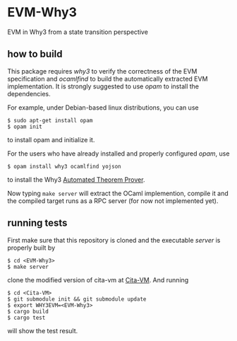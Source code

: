 # EVM-Why3

EVM in Why3 from a state transition perspective

## how to build

This package requires *why3* to verify the correctness of the EVM specification and *ocamlfind* to 
build the automatically extracted EVM implementation. It is strongly suggested to use *opam* to 
install the dependencies.

For example, under Debian-based linux distributions, you can use

```
$ sudo apt-get install opam
$ opam init
```
to install opam and initialize it.

For the users who have already installed and properly configured *opam*, use
```
$ opam install why3 ocamlfind yojson
```
to install the Why3 [Automated Theorem Prover](http://why3.lri.fr/).

Now typing `make server` will extract the OCaml implemention, compile it and the compiled target
runs as a RPC server (for now not implemented yet).

## running tests

First make sure that this repository is cloned and the executable *server* is properly built by

```
$ cd <EVM-Why3>
$ make server
```


clone the modified version of cita-vm at [Cita-VM](https://github.com/liyi-david/cita-vm). And running

```
$ cd <Cita-VM>
$ git submodule init && git submodule update
$ export WHY3EVM=<EVM-Why3>
$ cargo build
$ cargo test
```
will show the test result.
